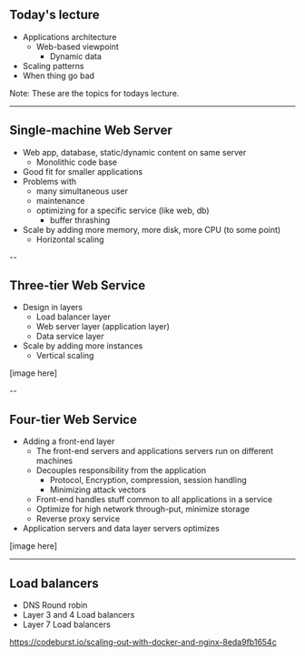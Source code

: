 <!-- Start -->
## Today's lecture
* Applications architecture
  * Web-based viewpoint
    * Dynamic data
* Scaling patterns
* When thing go bad

Note:
These are the topics for todays lecture.


---
## Single-machine Web Server

* Web app, database, static/dynamic content on same server
  * Monolithic code base
* Good fit for smaller applications
* Problems with
  * many simultaneous user
  * maintenance
  * optimizing for a specific service (like web, db)
    * buffer thrashing
* Scale by adding more memory, more disk, more CPU (to some point)
  * Horizontal scaling


--
## Three-tier Web Service
* Design in layers
  * Load balancer layer
  * Web server layer (application layer)
  * Data service layer  
* Scale by adding more instances
  * Vertical scaling

[image here]


--
## Four-tier Web Service
* Adding a front-end layer
  * The front-end servers and applications servers run on different machines
  * Decouples responsibility from the application 
    * Protocol, Encryption, compression, session handling
    * Minimizing attack vectors
  * Front-end handles stuff common to all applications in a service
  * Optimize for high network through-put, minimize storage
  * Reverse proxy service
* Application servers and data layer servers optimizes

[image here]


---
## Load balancers
* DNS Round robin
* Layer 3 and 4 Load balancers
* Layer 7 Load balancers


https://codeburst.io/scaling-out-with-docker-and-nginx-8eda9fb1654c
